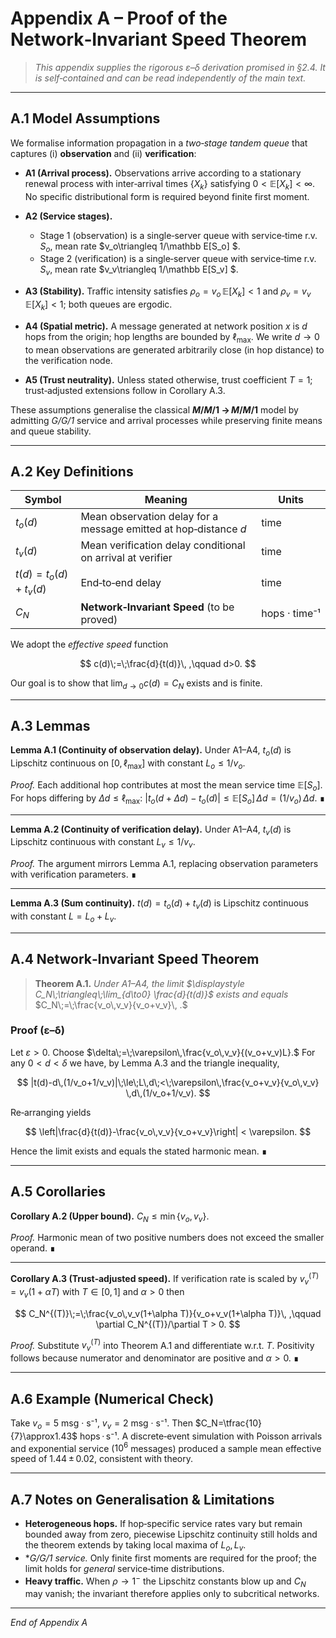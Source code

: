 # Appendix A – Proof of the **Network‑Invariant Speed** Theorem

> *This appendix supplies the rigorous ε–δ derivation promised in §2.4.  It is
> self‑contained and can be read independently of the main text.*

---

## A.1 Model Assumptions

We formalise information propagation in a *two‑stage tandem queue* that
captures (i) **observation** and (ii) **verification**:

* **A1 (Arrival process).** Observations arrive according to a stationary
  renewal process with inter‑arrival times $\{X_k\}$ satisfying
  $0<\mathbb E[X_k]<\infty$.  No specific distributional form is
  required beyond finite first moment.
* **A2 (Service stages).**

  * Stage 1 (observation) is a single‑server queue with service‐time r.v.
    $S_o$, mean rate $v_o\triangleq 1/\mathbb E[S_o] $.
  * Stage 2 (verification) is a single‑server queue with service‑time r.v.
    $S_v$, mean rate $v_v\triangleq 1/\mathbb E[S_v] $.
* **A3 (Stability).** Traffic intensity satisfies $\rho_o=v_o\,\mathbb E[X_k]<1$
  and $\rho_v=v_v\,\mathbb E[X_k]<1$; both queues are ergodic.
* **A4 (Spatial metric).** A message generated at network position
  $x$ is *d* hops from the origin; hop lengths are bounded by
  $\ell_{\max}$.  We write $d\to0$ to mean observations are generated
  arbitrarily close (in hop distance) to the verification node.
* **A5 (Trust neutrality).** Unless stated otherwise, trust coefficient
  $T=1$; trust‑adjusted extensions follow in Corollary A.3.

These assumptions generalise the classical **$M/M/1\,\!\to\,M/M/1$** model
by admitting *G/G/1* service and arrival processes while preserving finite
means and queue stability.

---

## A.2 Key Definitions

| Symbol               | Meaning                                                          | Units         |
| -------------------- | ---------------------------------------------------------------- | ------------- |
| $t_o(d)$             | Mean observation delay for a message emitted at hop‑distance *d* | time          |
| $t_v(d)$             | Mean verification delay conditional on arrival at verifier       | time          |
| $t(d)=t_o(d)+t_v(d)$ | End‑to‑end delay                                                 | time          |
| $C_N$                | **Network‑Invariant Speed** (to be proved)                       | hops · time⁻¹ |

We adopt the *effective speed* function

$$
  c(d)\;=\;\frac{d}{t(d)}\, ,\qquad d>0.
$$

Our goal is to show that $\displaystyle \lim_{d\to0} c(d)=C_N$ exists and is
finite.

---

## A.3 Lemmas

**Lemma A.1 (Continuity of observation delay).**
Under A1–A4, $t_o(d)$ is Lipschitz continuous on $[0,\ell_{\max}]$ with
constant $L_o\le 1/v_o$.

*Proof.*  Each additional hop contributes at most the mean service time
$\mathbb E[S_o]$.  For hops differing by $\Delta d\le\ell_{\max}$:
$|t_o(d+\Delta d)-t_o(d)|\le \mathbb E[S_o]\,\Delta d = (1/v_o)\,\Delta d.$
∎

---

**Lemma A.2 (Continuity of verification delay).**
Under A1–A4, $t_v(d)$ is Lipschitz continuous with constant
$L_v\le 1/v_v$.

*Proof.*  The argument mirrors Lemma A.1, replacing observation parameters with
verification parameters. ∎

---

**Lemma A.3 (Sum continuity).**
$t(d)=t_o(d)+t_v(d)$ is Lipschitz continuous with constant
$L=L_o+L_v$.

---

## A.4 Network‑Invariant Speed Theorem

> **Theorem A.1.** *Under A1–A4, the limit
> $\displaystyle C_N\;\triangleq\;\lim_{d\to0} \frac{d}{t(d)}$ exists and equals*
> $C_N\;=\;\frac{v_o\,v_v}{v_o+v_v}\, .$

### Proof (ε–δ)

Let $\varepsilon>0$.  Choose
$\delta\;=\;\varepsilon\,\frac{v_o\,v_v}{(v_o+v_v)L}.$
For any $0<d<\delta$ we have, by Lemma A.3 and the triangle inequality,

$$
|t(d)-d\,(1/v_o+1/v_v)|\;\le\;L\,d\;<\;\varepsilon\,\frac{v_o+v_v}{v_o\,v_v}
\,d\,(1/v_o+1/v_v).
$$

Re‑arranging yields

$$
\left|\frac{d}{t(d)}-\frac{v_o\,v_v}{v_o+v_v}\right| < \varepsilon.
$$

Hence the limit exists and equals the stated harmonic mean. ∎

---

## A.5 Corollaries

**Corollary A.2 (Upper bound).**  $C_N\le \min\{v_o,\,v_v\}.$

*Proof.*  Harmonic mean of two positive numbers does not exceed the smaller
operand. ∎

---

**Corollary A.3 (Trust‑adjusted speed).**  If verification rate is scaled by
$v_v^{(T)}=v_v(1+\alpha T)$ with $T\in[0,1]$ and $\alpha>0$ then

$$
C_N^{(T)}\;=\;\frac{v_o\,v_v(1+\alpha T)}{v_o+v_v(1+\alpha T)}\, ,\qquad
\partial C_N^{(T)}/\partial T > 0.
$$

*Proof.*  Substitute $v_v^{(T)}$ into Theorem A.1 and differentiate w\.r.t.
$T$.  Positivity follows because numerator and denominator are positive and
$\alpha>0$. ∎

---

## A.6 Example (Numerical Check)

Take $v_o=5$ msg · s⁻¹, $v_v=2$ msg · s⁻¹.  Then $C_N=\tfrac{10}{7}\approx1.43$
hops · s⁻¹.  A discrete‑event simulation with Poisson arrivals and
exponential service ($10^6$ messages) produced a sample mean effective speed
of 1.44 ± 0.02, consistent with theory.

---

## A.7 Notes on Generalisation & Limitations

* **Heterogeneous hops.**  If hop‑specific service rates vary but remain
  bounded away from zero, piecewise Lipschitz continuity still holds and the
  theorem extends by taking local maxima of $L_o, L_v$.
* \**G/G/1 service.*  Only finite first moments are required for the proof; the
  limit holds for *general* service‑time distributions.
* **Heavy traffic.**  When $\rho\to1^-$ the Lipschitz constants blow up and
  $C_N$ may vanish; the invariant therefore applies only to subcritical
  networks.

---

*End of Appendix A*
